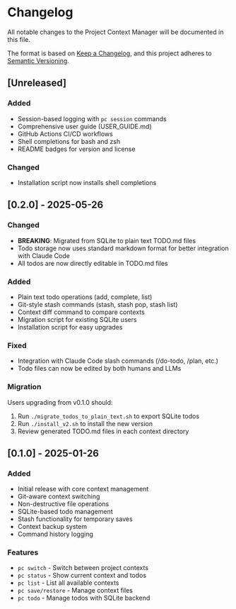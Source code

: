 # Changelog

All notable changes to the Project Context Manager will be documented in this file.

The format is based on [Keep a Changelog](https://keepachangelog.com/en/1.1.0/),
and this project adheres to [Semantic Versioning](https://semver.org/spec/v2.0.0.html).

## [Unreleased]

### Added
- Session-based logging with `pc session` commands
- Comprehensive user guide (USER_GUIDE.md)
- GitHub Actions CI/CD workflows
- Shell completions for bash and zsh
- README badges for version and license

### Changed
- Installation script now installs shell completions

## [0.2.0] - 2025-05-26

### Changed
- **BREAKING**: Migrated from SQLite to plain text TODO.md files
- Todo storage now uses standard markdown format for better integration with Claude Code
- All todos are now directly editable in TODO.md files

### Added
- Plain text todo operations (add, complete, list)
- Git-style stash commands (stash, stash pop, stash list)
- Context diff command to compare contexts
- Migration script for existing SQLite users
- Installation script for easy upgrades

### Fixed
- Integration with Claude Code slash commands (/do-todo, /plan, etc.)
- Todo files can now be edited by both humans and LLMs

### Migration
Users upgrading from v0.1.0 should:
1. Run `./migrate_todos_to_plain_text.sh` to export SQLite todos
2. Run `./install_v2.sh` to install the new version
3. Review generated TODO.md files in each context directory

## [0.1.0] - 2025-01-26

### Added
- Initial release with core context management
- Git-aware context switching
- Non-destructive file operations
- SQLite-based todo management
- Stash functionality for temporary saves
- Context backup system
- Command history logging

### Features
- `pc switch` - Switch between project contexts
- `pc status` - Show current context and todos
- `pc list` - List all available contexts
- `pc save/restore` - Manage context files
- `pc todo` - Manage todos with SQLite backend